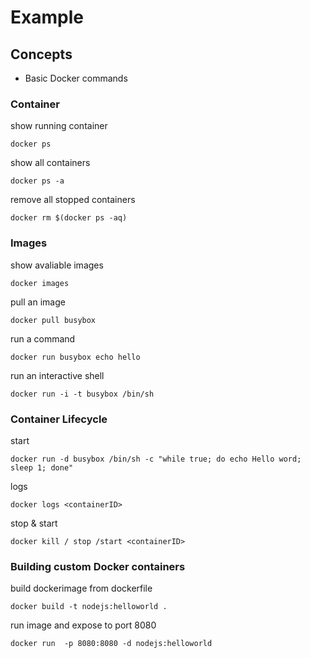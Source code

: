# Example

## Concepts
*  Basic Docker commands


### Container
show running container
````
docker ps
````
show all containers
````
docker ps -a
````
remove all stopped containers
````
docker rm $(docker ps -aq)
````
### Images
show avaliable images
````
docker images
````
pull an image
````
docker pull busybox
````
run a command
````
docker run busybox echo hello
````
run an interactive shell
````
docker run -i -t busybox /bin/sh
````
### Container Lifecycle
start
````
docker run -d busybox /bin/sh -c "while true; do echo Hello word; sleep 1; done"
````
logs
````
docker logs <containerID>
````
stop & start
````
docker kill / stop /start <containerID>
````
### Building custom Docker containers
build dockerimage from dockerfile
````
docker build -t nodejs:helloworld .
````
run image and expose to port 8080
````
docker run  -p 8080:8080 -d nodejs:helloworld
````

